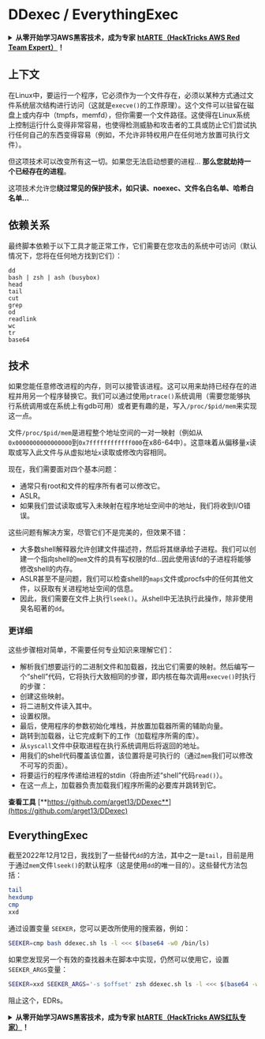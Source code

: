 # DDexec / EverythingExec

<details>

<summary><strong>从零开始学习AWS黑客技术，成为专家</strong> <a href="https://training.hacktricks.xyz/courses/arte"><strong>htARTE（HackTricks AWS Red Team Expert）</strong></a><strong>！</strong></summary>

支持HackTricks的其他方式：

* 如果您想看到您的**公司在HackTricks中做广告**或**下载PDF格式的HackTricks**，请查看[**订阅计划**](https://github.com/sponsors/carlospolop)!
* 获取[**官方PEASS & HackTricks周边产品**](https://peass.creator-spring.com)
* 探索[**PEASS家族**](https://opensea.io/collection/the-peass-family)，我们的独家[**NFTs**](https://opensea.io/collection/the-peass-family)
* **加入** 💬 [**Discord群**](https://discord.gg/hRep4RUj7f) 或 [**电报群**](https://t.me/peass) 或 **关注**我们的**Twitter** 🐦 [**@hacktricks_live**](https://twitter.com/hacktricks_live)**。**
* 通过向[**HackTricks**](https://github.com/carlospolop/hacktricks)和[**HackTricks Cloud**](https://github.com/carlospolop/hacktricks-cloud) github仓库提交PR来分享您的黑客技巧。

</details>

## 上下文

在Linux中，要运行一个程序，它必须作为一个文件存在，必须以某种方式通过文件系统层次结构进行访问（这就是`execve()`的工作原理）。这个文件可以驻留在磁盘上或内存中（tmpfs，memfd），但你需要一个文件路径。这使得在Linux系统上控制运行什么变得非常容易，也使得检测威胁和攻击者的工具或防止它们尝试执行任何自己的东西变得容易（例如，不允许非特权用户在任何地方放置可执行文件）。

但这项技术可以改变所有这一切。如果您无法启动想要的进程... **那么您就劫持一个已经存在的进程**。

这项技术允许您**绕过常见的保护技术，如只读、noexec、文件名白名单、哈希白名单...**

## 依赖关系

最终脚本依赖于以下工具才能正常工作，它们需要在您攻击的系统中可访问（默认情况下，您将在任何地方找到它们）：
```
dd
bash | zsh | ash (busybox)
head
tail
cut
grep
od
readlink
wc
tr
base64
```
## 技术

如果您能任意修改进程的内存，则可以接管该进程。这可以用来劫持已经存在的进程并用另一个程序替换它。我们可以通过使用`ptrace()`系统调用（需要您能够执行系统调用或在系统上有gdb可用）或者更有趣的是，写入`/proc/$pid/mem`来实现这一点。

文件`/proc/$pid/mem`是进程整个地址空间的一对一映射（例如从`0x0000000000000000`到`0x7ffffffffffff000`在x86-64中）。这意味着从偏移量`x`读取或写入此文件与从虚拟地址`x`读取或修改内容相同。

现在，我们需要面对四个基本问题：

- 通常只有root和文件的程序所有者可以修改它。
- ASLR。
- 如果我们尝试读取或写入未映射在程序地址空间中的地址，我们将收到I/O错误。

这些问题有解决方案，尽管它们不是完美的，但效果不错：

- 大多数shell解释器允许创建文件描述符，然后将其继承给子进程。我们可以创建一个指向shell的`mem`文件的具有写权限的fd...因此使用该fd的子进程将能够修改shell的内存。
- ASLR甚至不是问题，我们可以检查shell的`maps`文件或procfs中的任何其他文件，以获取有关进程地址空间的信息。
- 因此，我们需要在文件上执行`lseek()`。从shell中无法执行此操作，除非使用臭名昭著的`dd`。

### 更详细

这些步骤相对简单，不需要任何专业知识来理解它们：

- 解析我们想要运行的二进制文件和加载器，找出它们需要的映射。然后编写一个“shell”代码，它将执行大致相同的步骤，即内核在每次调用`execve()`时执行的步骤：
- 创建这些映射。
- 将二进制文件读入其中。
- 设置权限。
- 最后，使用程序的参数初始化堆栈，并放置加载器所需的辅助向量。
- 跳转到加载器，让它完成剩下的工作（加载程序所需的库）。
- 从`syscall`文件中获取进程在执行系统调用后将返回的地址。
- 用我们的shell代码覆盖该位置，该位置将是可执行的（通过`mem`我们可以修改不可写的页面）。
- 将要运行的程序传递给进程的stdin（将由所述“shell”代码`read()`）。
- 在这一点上，加载器负责加载我们程序所需的必要库并跳转到它。

**查看工具** [**https://github.com/arget13/DDexec**](https://github.com/arget13/DDexec)

## EverythingExec

截至2022年12月12日，我找到了一些替代`dd`的方法，其中之一是`tail`，目前是用于通过`mem`文件`lseek()`的默认程序（这是使用`dd`的唯一目的）。这些替代方法包括：
```bash
tail
hexdump
cmp
xxd
```
通过设置变量 `SEEKER`，您可以更改所使用的搜索器，例如：
```bash
SEEKER=cmp bash ddexec.sh ls -l <<< $(base64 -w0 /bin/ls)
```
如果您发现另一个有效的查找器未在脚本中实现，仍然可以使用它，设置`SEEKER_ARGS`变量：
```bash
SEEKER=xxd SEEKER_ARGS='-s $offset' zsh ddexec.sh ls -l <<< $(base64 -w0 /bin/ls)
```
阻止这个，EDRs。

<details>

<summary><strong>从零开始学习AWS黑客技术，成为专家</strong> <a href="https://training.hacktricks.xyz/courses/arte"><strong>htARTE（HackTricks AWS红队专家）</strong></a><strong>！</strong></summary>

支持HackTricks的其他方式：

* 如果您想看到您的**公司在HackTricks中做广告**或**下载PDF格式的HackTricks**，请查看[**订阅计划**](https://github.com/sponsors/carlospolop)!
* 获取[**官方PEASS & HackTricks周边产品**](https://peass.creator-spring.com)
* 探索[**PEASS家族**](https://opensea.io/collection/the-peass-family)，我们的独家[**NFTs**](https://opensea.io/collection/the-peass-family)
* **加入** 💬 [**Discord群**](https://discord.gg/hRep4RUj7f) 或 [**电报群**](https://t.me/peass) 或 **关注**我们的**Twitter** 🐦 [**@hacktricks_live**](https://twitter.com/hacktricks_live)**。**
* 通过向[**HackTricks**](https://github.com/carlospolop/hacktricks)和[**HackTricks Cloud**](https://github.com/carlospolop/hacktricks-cloud) github仓库提交PR来分享您的黑客技巧。

</details>
